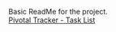 Basic ReadMe for the project. <br>
<a href="https://www.pivotaltracker.com/n/projects/1237946">Pivotal Tracker - Task List</a>
